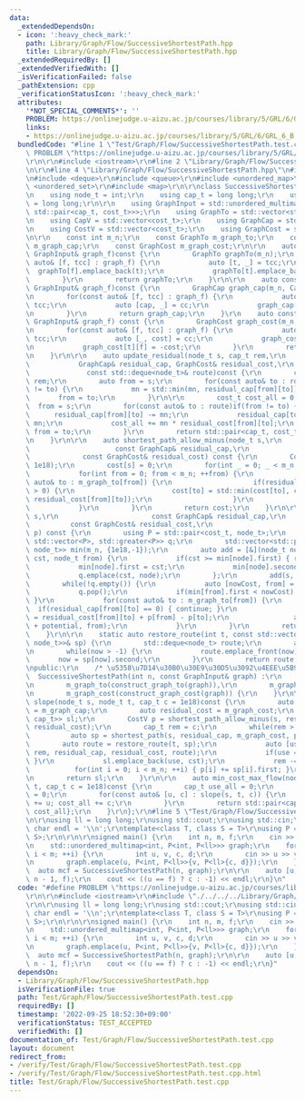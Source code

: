 ```yaml
---
data:
  _extendedDependsOn:
  - icon: ':heavy_check_mark:'
    path: Library/Graph/Flow/SuccessiveShortestPath.hpp
    title: Library/Graph/Flow/SuccessiveShortestPath.hpp
  _extendedRequiredBy: []
  _extendedVerifiedWith: []
  _isVerificationFailed: false
  _pathExtension: cpp
  _verificationStatusIcon: ':heavy_check_mark:'
  attributes:
    '*NOT_SPECIAL_COMMENTS*': ''
    PROBLEM: https://onlinejudge.u-aizu.ac.jp/courses/library/5/GRL/6/GRL_6_B
    links:
    - https://onlinejudge.u-aizu.ac.jp/courses/library/5/GRL/6/GRL_6_B
  bundledCode: "#line 1 \"Test/Graph/Flow/SuccessiveShortestPath.test.cpp\"\n#define\
    \ PROBLEM \"https://onlinejudge.u-aizu.ac.jp/courses/library/5/GRL/6/GRL_6_B\"\
    \r\n\r\n#include <iostream>\r\n#line 2 \"Library/Graph/Flow/SuccessiveShortestPath.hpp\"\
    \n\r\n#line 4 \"Library/Graph/Flow/SuccessiveShortestPath.hpp\"\n#include <vector>\r\
    \n#include <deque>\r\n#include <queue>\r\n#include <unordered_map>\r\n#include\
    \ <unordered_set>\r\n#include <map>\r\n\r\nclass SuccessiveShortestPath {\r\n\r\
    \n    using node_t = int;\r\n    using cap_t = long long;\r\n    using cost_t\
    \ = long long;\r\n\r\n    using GraphInput = std::unordered_multimap<node_t, std::pair<node_t,\
    \ std::pair<cap_t, cost_t>>>;\r\n    using GraphTo = std::vector<std::deque<node_t>>;\r\
    \n    using CapV = std::vector<cost_t>;\r\n    using GraphCap = std::vector<CapV>;\r\
    \n    using CostV = std::vector<cost_t>;\r\n    using GraphCost = std::vector<CostV>;\r\
    \n\r\n    const int m_n;\r\n    const GraphTo m_graph_to;\r\n    const GraphCap\
    \ m_graph_cap;\r\n    const GraphCost m_graph_cost;\r\n\r\n    auto construct_graph_to(const\
    \ GraphInput& graph_f)const {\r\n        GraphTo graphTo(m_n);\r\n        for(const\
    \ auto& [f, tcc] : graph_f) {\r\n            auto [t, _] = tcc;\r\n          \
    \  graphTo[f].emplace_back(t);\r\n            graphTo[t].emplace_back(f);\r\n\
    \        }\r\n        return graphTo;\r\n    }\r\n\r\n    auto construct_graph_cap(const\
    \ GraphInput& graph_f)const {\r\n        GraphCap graph_cap(m_n, CapV(m_n));\r\
    \n        for(const auto& [f, tcc] : graph_f) {\r\n            auto [t, cc] =\
    \ tcc;\r\n            auto [cap, _] = cc;\r\n            graph_cap[f][t] += cap;\r\
    \n        }\r\n        return graph_cap;\r\n    }\r\n    auto construct_graph_cost(const\
    \ GraphInput& graph_f) const {\r\n        GraphCost graph_cost(m_n, CostV(m_n));\r\
    \n        for(const auto& [f, tcc] : graph_f) {\r\n            auto [t, cc] =\
    \ tcc;\r\n            auto [_, cost] = cc;\r\n            graph_cost[f][t] = cost;\r\
    \n            graph_cost[t][f] = -cost;\r\n        }\r\n        return graph_cost;\r\
    \n    }\r\n\r\n    auto update_residual(node_t s, cap_t rem,\r\n             \
    \            GraphCap& residual_cap, GraphCost& residual_cost,\r\n           \
    \              const std::deque<node_t>& route)const {\r\n        cost_t mn =\
    \ rem;\r\n        auto from = s;\r\n        for(const auto& to : route)if(from\
    \ != to) {\r\n            mn = std::min(mn, residual_cap[from][to]);\r\n     \
    \       from = to;\r\n        }\r\n\r\n        cost_t cost_all = 0;\r\n      \
    \  from = s;\r\n        for(const auto& to : route)if(from != to) {\r\n      \
    \      residual_cap[from][to] -= mn;\r\n            residual_cap[to][from] +=\
    \ mn;\r\n            cost_all += mn * residual_cost[from][to];\r\n           \
    \ from = to;\r\n        }\r\n        return std::pair<cap_t, cost_t>{mn, cost_all};\r\
    \n    }\r\n\r\n    auto shortest_path_allow_minus(node_t s,\r\n              \
    \                     const GraphCap& residual_cap,\r\n                      \
    \             const GraphCost& residual_cost) const {\r\n        CostV cost(m_n,\
    \ 1e18);\r\n        cost[s] = 0;\r\n        for(int _ = 0; _ < m_n; ++_) {\r\n\
    \            for(int from = 0; from < m_n; ++from) {\r\n                for(const\
    \ auto& to : m_graph_to[from]) {\r\n                    if(residual_cap[from][to]\
    \ > 0) {\r\n                        cost[to] = std::min(cost[to], cost[from] +\
    \ residual_cost[from][to]);\r\n                    }\r\n                }\r\n\
    \            }\r\n        }\r\n        return cost;\r\n    }\r\n\r\n    auto shortest_path(node_t\
    \ s,\r\n                       const GraphCap& residual_cap,\r\n             \
    \          const GraphCost& residual_cost,\r\n                       const std::vector<cost_t>&\
    \ p) const {\r\n        using P = std::pair<cost_t, node_t>;\r\n        std::priority_queue<P,\
    \ std::vector<P>, std::greater<P>> q;\r\n        std::vector<std::pair<cost_t,\
    \ node_t>> min(m_n, {1e18,-1});\r\n        auto add = [&](node_t node, cost_t\
    \ cst, node_t from) {\r\n            if(cst >= min[node].first) { return; }\r\n\
    \            min[node].first = cst;\r\n            min[node].second = from;\r\n\
    \            q.emplace(cst, node);\r\n        };\r\n        add(s, 0, -1);\r\n\
    \        while(!q.empty()) {\r\n            auto [nowCost, from] = q.top();\r\n\
    \            q.pop();\r\n            if(min[from].first < nowCost) { continue;\
    \ }\r\n            for(const auto& to : m_graph_to[from]) {\r\n              \
    \  if(residual_cap[from][to] == 0) { continue; }\r\n                auto potential\
    \ = residual_cost[from][to] + p[from] - p[to];\r\n                add(to, nowCost\
    \ + potential, from);\r\n            }\r\n        }\r\n        return min;\r\n\
    \    }\r\n\r\n    static auto restore_route(int t, const std::vector<std::pair<cost_t,\
    \ node_t>>& sp) {\r\n        std::deque<node_t> route;\r\n        auto now = t;\r\
    \n        while(now > -1) {\r\n            route.emplace_front(now);\r\n     \
    \       now = sp[now].second;\r\n        }\r\n        return route;\r\n    }\r\
    \npublic:\r\n    /* \u5358\u7D14\u30B0\u30E9\u30D5\u3092\u4EEE\u5B9A */\r\n  \
    \  SuccessiveShortestPath(int n, const GraphInput& graph) :\r\n        m_n(n),\r\
    \n        m_graph_to(construct_graph_to(graph)),\r\n        m_graph_cap(construct_graph_cap(graph)),\r\
    \n        m_graph_cost(construct_graph_cost(graph)) {\r\n    }\r\n\r\n    auto\
    \ slope(node_t s, node_t t, cap_t c = 1e18)const {\r\n        auto residual_cap\
    \ = m_graph_cap;\r\n        auto residual_cost = m_graph_cost;\r\n        std::deque<std::pair<cost_t,\
    \ cap_t>> sl;\r\n        CostV p = shortest_path_allow_minus(s, residual_cap,\
    \ residual_cost);\r\n        cap_t rem = c;\r\n        while(rem > 0) {\r\n  \
    \          auto sp = shortest_path(s, residual_cap, m_graph_cost, p);\r\n    \
    \        auto route = restore_route(t, sp);\r\n            auto [use, cst] = update_residual(s,\
    \ rem, residual_cap, residual_cost, route);\r\n            if(use == 0) { break;\
    \ }\r\n            sl.emplace_back(use, cst);\r\n            rem -= use;\r\n \
    \           for(int i = 0; i < m_n; ++i) { p[i] += sp[i].first; }\r\n        }\r\
    \n        return sl;\r\n    }\r\n\r\n    auto min_cost_max_flow(node_t s, node_t\
    \ t, cap_t c = 1e18)const {\r\n        cap_t use_all = 0;\r\n        cost_t cost_all\
    \ = 0;\r\n        for(const auto& [u, c] : slope(s, t, c)) {\r\n            use_all\
    \ += u; cost_all += c;\r\n        }\r\n        return std::pair<cap_t, cost_t>{use_all,\
    \ cost_all};\r\n    }\r\n};\r\n#line 5 \"Test/Graph/Flow/SuccessiveShortestPath.test.cpp\"\
    \n\r\nusing ll = long long;\r\nusing std::cout;\r\nusing std::cin;\r\nconstexpr\
    \ char endl = '\\n';\r\ntemplate<class T, class S = T>\r\nusing P = std::pair<T,\
    \ S>;\r\n\r\n\r\nsigned main() {\r\n    int n, m, f;\r\n    cin >> n >> m >> f;\r\
    \n    std::unordered_multimap<int, P<int, P<ll>>> graph;\r\n    for(int i = 0;\
    \ i < m; ++i) {\r\n        int u, v, c, d;\r\n        cin >> u >> v >> c >> d;\r\
    \n        graph.emplace(u, P<int, P<ll>>{v, P<ll>{c, d}});\r\n    }\r\n\r\n  \
    \  auto mcf = SuccessiveShortestPath(n, graph);\r\n\r\n    auto [u, c] = mcf.min_cost_max_flow(0,\
    \ n - 1, f);\r\n    cout << ((u == f) ? c : -1) << endl;\r\n}\n"
  code: "#define PROBLEM \"https://onlinejudge.u-aizu.ac.jp/courses/library/5/GRL/6/GRL_6_B\"\
    \r\n\r\n#include <iostream>\r\n#include \"./../../../Library/Graph/Flow/SuccessiveShortestPath.hpp\"\
    \r\n\r\nusing ll = long long;\r\nusing std::cout;\r\nusing std::cin;\r\nconstexpr\
    \ char endl = '\\n';\r\ntemplate<class T, class S = T>\r\nusing P = std::pair<T,\
    \ S>;\r\n\r\n\r\nsigned main() {\r\n    int n, m, f;\r\n    cin >> n >> m >> f;\r\
    \n    std::unordered_multimap<int, P<int, P<ll>>> graph;\r\n    for(int i = 0;\
    \ i < m; ++i) {\r\n        int u, v, c, d;\r\n        cin >> u >> v >> c >> d;\r\
    \n        graph.emplace(u, P<int, P<ll>>{v, P<ll>{c, d}});\r\n    }\r\n\r\n  \
    \  auto mcf = SuccessiveShortestPath(n, graph);\r\n\r\n    auto [u, c] = mcf.min_cost_max_flow(0,\
    \ n - 1, f);\r\n    cout << ((u == f) ? c : -1) << endl;\r\n}"
  dependsOn:
  - Library/Graph/Flow/SuccessiveShortestPath.hpp
  isVerificationFile: true
  path: Test/Graph/Flow/SuccessiveShortestPath.test.cpp
  requiredBy: []
  timestamp: '2022-09-25 18:52:30+09:00'
  verificationStatus: TEST_ACCEPTED
  verifiedWith: []
documentation_of: Test/Graph/Flow/SuccessiveShortestPath.test.cpp
layout: document
redirect_from:
- /verify/Test/Graph/Flow/SuccessiveShortestPath.test.cpp
- /verify/Test/Graph/Flow/SuccessiveShortestPath.test.cpp.html
title: Test/Graph/Flow/SuccessiveShortestPath.test.cpp
---
```

